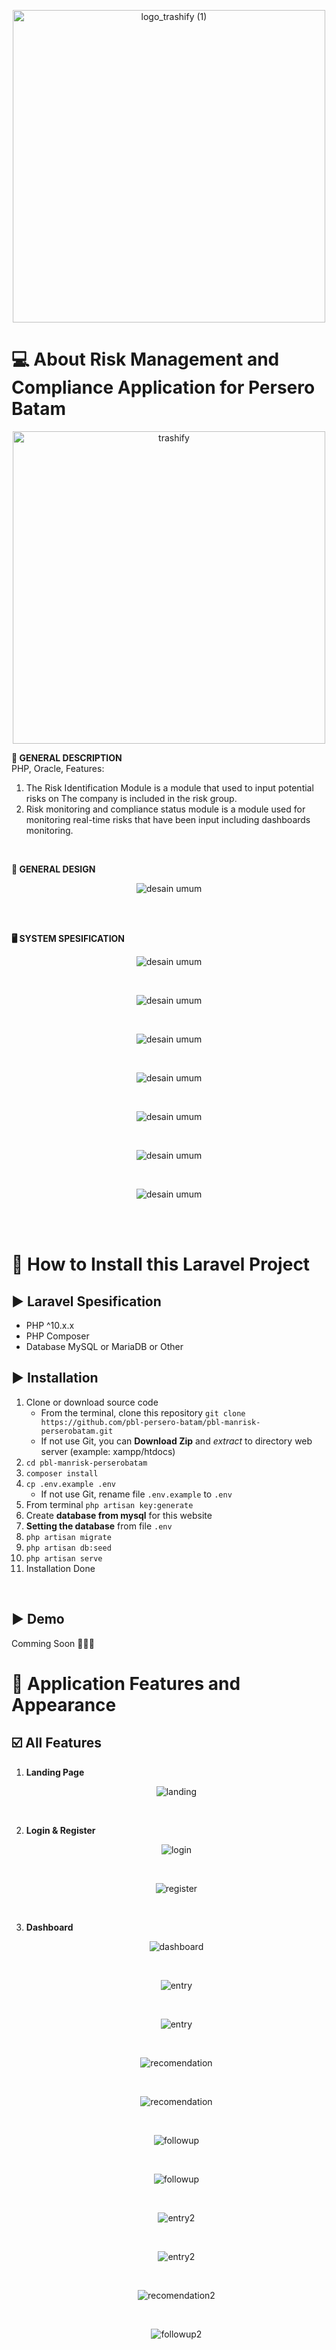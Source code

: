 <p align="center"> 
  <img width="500" alt="logo_trashify (1)" src="https://github.com/pbl-persero-batam/pbl-manrisk-perserobatam/assets/92602362/6a2dd02f-fb0d-4921-b74d-8f1daf63beca">
</p>

#  💻 About Risk Management and Compliance Application for Persero Batam

<p align="center"> 
  <img width="500" alt="trashify" src="https://github.com/pbl-persero-batam/pbl-manrisk-perserobatam/assets/92602362/25f75634-e217-48e1-8a60-09cd9eb86e09">
</p

**📝 GENERAL DESCRIPTION**
<br>PHP, Oracle, Features:
1. The Risk Identification Module is a module that used to input potential risks on The company is included in the risk group.
2. Risk monitoring and compliance status module is a module used for monitoring real-time risks that have been input including dashboards monitoring.
<br>

**📸 GENERAL DESIGN**
<p align="center"><img alt="desain umum" src="https://github.com/pbl-persero-batam/pbl-manrisk-perserobatam/assets/92602362/c62aa627-967f-4857-bc7a-3acf601cd00f"></p><br>
<br>

**🖥️ SYSTEM SPESIFICATION**
<p align="center"><img alt="desain umum" src="https://github.com/pbl-persero-batam/pbl-manrisk-perserobatam/assets/92602362/2adec1e8-4b36-421a-967c-ab257e126af6"></p><br>
<p align="center"><img alt="desain umum" src="https://github.com/pbl-persero-batam/pbl-manrisk-perserobatam/assets/92602362/7d945094-6a78-4f48-8cc6-515eded830f6"></p><br>
<p align="center"><img alt="desain umum" src="https://github.com/pbl-persero-batam/pbl-manrisk-perserobatam/assets/92602362/da37116b-52b6-406e-8286-bb4ac677027c"></p><br>
<p align="center"><img alt="desain umum" src="https://github.com/pbl-persero-batam/pbl-manrisk-perserobatam/assets/92602362/f52a1b28-a671-4507-b039-1547ad20dff6"></p><br>
<p align="center"><img alt="desain umum" src="https://github.com/pbl-persero-batam/pbl-manrisk-perserobatam/assets/92602362/98610d34-7c1a-4b36-a285-9862f52c678a"></p><br>
<p align="center"><img alt="desain umum" src="https://github.com/pbl-persero-batam/pbl-manrisk-perserobatam/assets/92602362/5b53fe14-ec78-425d-890c-a49cbb521433"></p><br>
<p align="center"><img alt="desain umum" src="https://github.com/pbl-persero-batam/pbl-manrisk-perserobatam/assets/92602362/ef908efb-0cd5-4110-86dc-3c89a9ad359f"></p><br>
<br>


# 📃 How to Install this Laravel Project

## ▶️ Laravel Spesification

- PHP ^10.x.x
- PHP Composer
- Database MySQL or MariaDB or Other

## ▶️ Installation

1. Clone or download source code
   - From the terminal, clone this repository `git clone https://github.com/pbl-persero-batam/pbl-manrisk-perserobatam.git`
   - If not use Git, you can **Download Zip** and _extract_ to directory web server (example: xampp/htdocs)
2. `cd pbl-manrisk-perserobatam`
3. `composer install`
4. `cp .env.example .env`
   - If not use Git,  rename file `.env.example` to `.env`
5. From terminal `php artisan key:generate`
6. Create **database from mysql** for this website
7. **Setting the database** from file `.env`
8. `php artisan migrate`
9. `php artisan db:seed`
10. `php artisan serve`
11. Installation Done
<br>

## ▶️ Demo
Comming Soon 🚀🚀🚀
<br>

# 📲 Application Features and Appearance
## ☑️ All Features
1. **Landing Page**
   <p align="center"><img alt="landing" src="https://github.com/pbl-persero-batam/pbl-manrisk-perserobatam/assets/92602362/d264ff25-21d3-4da9-ab46-b25c5730bbac"></p><br>

2. **Login & Register**
   <p align="center"><img alt="login" src="https://github.com/pbl-persero-batam/pbl-manrisk-perserobatam/assets/92602362/8c4b9d5a-2f6d-4068-ab55-195c591650f6"></p><br>
   <p align="center"><img alt="register" src="https://github.com/pbl-persero-batam/pbl-manrisk-perserobatam/assets/92602362/71ea16ce-b1b8-4d65-ba76-1497202e587b"></p><br>

3. **Dashboard**
   <p align="center"><img alt="dashboard" src="https://github.com/pbl-persero-batam/pbl-manrisk-perserobatam/assets/92602362/a9884a68-4023-48ce-862e-698865e34614"></p><br>
   <p align="center"><img alt="entry" src="https://github.com/pbl-persero-batam/pbl-manrisk-perserobatam/assets/92602362/81e4886d-2fad-4ebd-b84c-9656234db93c"></p><br>
   <p align="center"><img alt="entry" src="https://github.com/pbl-persero-batam/pbl-manrisk-perserobatam/assets/92602362/c8f54437-714b-4edb-bf86-f9d2a5bf5c14"></p><br>
   <p align="center"><img alt="recomendation" src="https://github.com/pbl-persero-batam/pbl-manrisk-perserobatam/assets/92602362/b8e4dc8a-60f7-45d5-9622-f9077e271d5d"></p><br>
   <p align="center"><img alt="recomendation" src="https://github.com/pbl-persero-batam/pbl-manrisk-perserobatam/assets/92602362/5f600b8c-86e0-47fd-bf4e-bff8ca52a551"></p><br>
   <p align="center"><img alt="followup" src="https://github.com/pbl-persero-batam/pbl-manrisk-perserobatam/assets/92602362/9b4283eb-ce1c-4b12-9fb5-e5242ab96ec7"></p><br>
   <p align="center"><img alt="followup" src="https://github.com/pbl-persero-batam/pbl-manrisk-perserobatam/assets/92602362/064cf534-021f-438f-8494-9b28ca6e5f59"></p><br>
   <p align="center"><img alt="entry2" src="https://github.com/pbl-persero-batam/pbl-manrisk-perserobatam/assets/92602362/e3f46728-5cf7-43fb-97ef-2d00ee656000"></p><br>
   <p align="center"><img alt="entry2" src="https://github.com/pbl-persero-batam/pbl-manrisk-perserobatam/assets/92602362/1b090356-de2e-448c-b873-7a6ff1347968"></p><br>
   <p align="center"><img alt="recomendation2" src="https://github.com/pbl-persero-batam/pbl-manrisk-perserobatam/assets/92602362/7290fa3b-04ec-49d6-84c2-959075ffdb65"></p><br>
   <p align="center"><img alt="followup2" src="https://github.com/pbl-persero-batam/pbl-manrisk-perserobatam/assets/92602362/ccd03f27-300b-4dd3-a774-03d5348010e2"></p><br>
  
